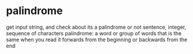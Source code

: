 # palindrome
get input string, and check about its a palindrome or not
sentence, integer, sequence of characters
palindrome: a word or group of words that is the same when you read it forwards from the beginning or backwards from the end
